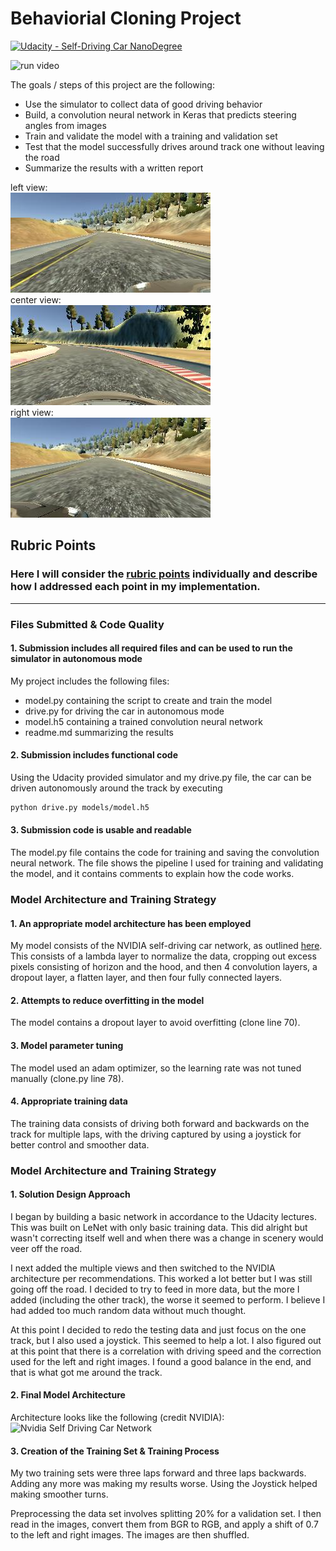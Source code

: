 # Behaviorial Cloning Project

[![Udacity - Self-Driving Car NanoDegree](https://s3.amazonaws.com/udacity-sdc/github/shield-carnd.svg)](http://www.udacity.com/drive)

![run video](run1.gif)

The goals / steps of this project are the following:
* Use the simulator to collect data of good driving behavior
* Build, a convolution neural network in Keras that predicts steering angles from images
* Train and validate the model with a training and validation set
* Test that the model successfully drives around track one without leaving the road
* Summarize the results with a written report

left view:  
![left view](img_examples/left.jpg)  
center view:  
![center view](img_examples/center.jpg)  
right view:  
![right view](img_examples/right.jpg)

## Rubric Points
### Here I will consider the [rubric points](https://review.udacity.com/#!/rubrics/432/view) individually and describe how I addressed each point in my implementation.  

---
### Files Submitted & Code Quality

#### 1. Submission includes all required files and can be used to run the simulator in autonomous mode

My project includes the following files:
* model.py containing the script to create and train the model
* drive.py for driving the car in autonomous mode
* model.h5 containing a trained convolution neural network 
* readme.md summarizing the results

#### 2. Submission includes functional code
Using the Udacity provided simulator and my drive.py file, the car can be driven autonomously around the track by executing 
```sh
python drive.py models/model.h5
```

#### 3. Submission code is usable and readable

The model.py file contains the code for training and saving the convolution neural network. The file shows the pipeline I used for training and validating the model, and it contains comments to explain how the code works.

### Model Architecture and Training Strategy

#### 1. An appropriate model architecture has been employed

My model consists of the NVIDIA self-driving car network, as outlined [here](https://devblogs.nvidia.com/parallelforall/deep-learning-self-driving-cars/). This consists of a lambda layer to normalize the data, cropping out excess pixels consisting of horizon and the hood, and then 4 convolution layers, a dropout layer, a flatten layer, and then four fully connected layers.

#### 2. Attempts to reduce overfitting in the model

The model contains a dropout layer to avoid overfitting (clone line 70).

#### 3. Model parameter tuning

The model used an adam optimizer, so the learning rate was not tuned manually (clone.py line 78).

#### 4. Appropriate training data

The training data consists of driving both forward and backwards on the track for multiple laps, with the driving captured by using a joystick for better control and smoother data.

### Model Architecture and Training Strategy

#### 1. Solution Design Approach

I began by building a basic network in accordance to the Udacity lectures. This was built on LeNet with only basic training data. This did alright but wasn't correcting itself well and when there was a change in scenery would veer off the road.

I next added the multiple views and then switched to the NVIDIA architecture per recommendations. This worked a lot better but I was still going off the road. I decided to try to feed in more data, but the more I added (including the other track), the worse it seemed to perform. I believe I had added too much random data without much thought.

At this point I decided to redo the testing data and just focus on the one track, but I also used a joystick. This seemed to help a lot. I also figured out at this point that there is a correlation with driving speed and the correction used for the left and right images. I found a good balance in the end, and that is what got me around the track.

#### 2. Final Model Architecture

Architecture looks like the following (credit NVIDIA):  
![Nvidia Self Driving Car Network](https://devblogs.nvidia.com/parallelforall/wp-content/uploads/2016/08/cnn-architecture-624x890.png)

#### 3. Creation of the Training Set & Training Process

My two training sets were three laps forward and three laps backwards. Adding any more was making my results worse. Using the Joystick helped making smoother turns.

Preprocessing the data set involves splitting 20% for a validation set. I then read in the images, convert them from BGR to RGB, and apply a shift of 0.7 to the left and right images. The images are then shuffled.
